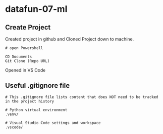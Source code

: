 # datafun-07-ml

## Create Project

Created project in github and Cloned Project down to machine. 

```
# open Powershell

CD Documents 
Git Clone (Repo URL)
```
Opened in VS Code

## Useful .gitignore file 

```
# This .gitignore file lists content that does NOT need to be tracked in the project history

# Python virtual environment
.venv/

# Visual Studio Code settings and workspace
.vscode/
```